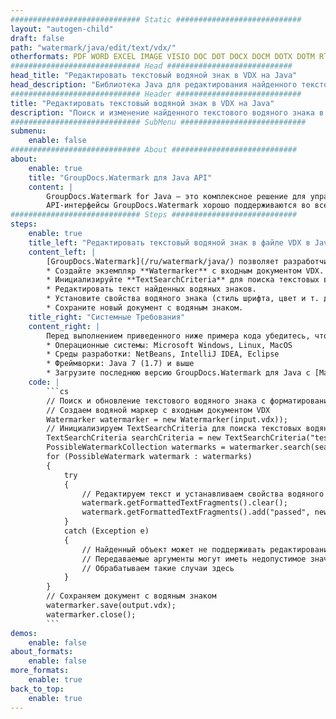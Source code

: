 ```yaml
---
############################# Static ############################
layout: "autogen-child"
draft: false
path: "watermark/java/edit/text/vdx/"
otherformats: PDF WORD EXCEL IMAGE VISIO DOC DOT DOCX DOCM DOTX DOTM RTF TXT XLSX XLSM XLTM XLT XLTX XLS XLSB XLAM SXC PPTX PPTM PPSX PPSM POTM POT POTX PPT PPS ODT BMP GIF JPEG JP2 PNG TIFF WEBP VSD VSDX VSTX VSX VSSX VSDM VSSM VSTM VTX VDW VSS VST
############################# Head ############################
head_title: "Редактировать текстовый водяной знак в VDX на Java"
head_description: "Библиотека Java для редактирования найденного текстового водяного знака в файле VDX в приложениях Java с использованием API GroupDocs.Watermark для Java."
############################# Header ############################
title: "Редактировать текстовый водяной знак в VDX на Java"
description: "Поиск и изменение найденного текстового водяного знака в документе VDX с форматированием в приложениях Java и J2SE. Управляйте размером водяного знака, типом шрифта, углом поворота и положением водяного знака на страницах документа, как вам может понадобиться."
############################# SubMenu ############################
submenu:
    enable: false
############################# About ############################
about:
    enable: true
    title: "GroupDocs.Watermark для Java API"
    content: |
        GroupDocs.Watermark for Java — это комплексное решение для управления водяными знаками для приложений Java. Разработчики могут быстро выполнять такие операции с водяными знаками, как; добавлять, редактировать, искать и удалять различные типы водяных знаков в документах всех популярных форматов файлов. Он поддерживает работу с текстовыми и графическими водяными знаками в различных документах, включая PDF, Microsoft Word, Excel, PowerPoint, Visio, электронную почту и форматы изображений.
        API-интерфейсы GroupDocs.Watermark хорошо поддерживаются во всех основных операционных системах и версиях Java, включая J2SE 7.0 (1.7), J2SE 8.0 (1.8) и Java 10.
############################# Steps ############################
steps:
    enable: true
    title_left: "Редактировать текстовый водяной знак в файле VDX в Java"
    content_left: |
        [GroupDocs.Watermark](/ru/watermark/java/) позволяет разработчикам Java легко редактировать текстовые водяные знаки в своих приложениях, выполняя несколько простых шагов.
        * Создайте экземпляр **Watermarker** с входным документом VDX.
        * Инициализируйте **TextSearchCriteria** для поиска текстовых водяных знаков.
        * Редактировать текст найденных водяных знаков.
        * Установите свойства водяного знака (стиль шрифта, цвет и т. д.).
        * Сохраните новый документ с водяным знаком.
    title_right: "Системные Требования"
    content_right: |
        Перед выполнением приведенного ниже примера кода убедитесь, что в вашей системе установлены следующие предварительные компоненты.
        * Операционные системы: Microsoft Windows, Linux, MacOS
        * Среды разработки: NetBeans, IntelliJ IDEA, Eclipse
        * Фреймворки: Java 7 (1.7) и выше
        * Загрузите последнюю версию GroupDocs.Watermark для Java с [Maven](https://repository.groupdocs.com/webapp/#/artifacts/browse/tree/General/repo/com/groupdocs/groupdocs-watermark)
    code: |
        ```cs
        // Поиск и обновление текстового водяного знака с форматированием в VDX в приложениях Java
        // Создаем водяной маркер с входным документом VDX
        Watermarker watermarker = new Watermarker(input.vdx));
        // Инициализируем TextSearchCriteria для поиска текстовых водяных знаков
        TextSearchCriteria searchCriteria = new TextSearchCriteria("test", false);
        PossibleWatermarkCollection watermarks = watermarker.search(searchCriteria);
        for (PossibleWatermark watermark : watermarks)
        {
            try
            {
                // Редактируем текст и устанавливаем свойства водяного знака
                watermark.getFormattedTextFragments().clear();
                watermark.getFormattedTextFragments().add("passed", new Font("Calibri", 19, FontStyle.Bold), Color.getRed(), Color.getAqua());
            }
            catch (Exception e)
            {
                // Найденный объект может не поддерживать редактирование текста
                // Передаваемые аргументы могут иметь недопустимое значение
                // Обрабатываем такие случаи здесь
            }
        }
        // Сохраняем документ с водяным знаком
        watermarker.save(output.vdx);
        watermarker.close();
        ```        
demos:
    enable: false
about_formats:
    enable: false
more_formats:
    enable: true
back_to_top:
    enable: true
---
```


